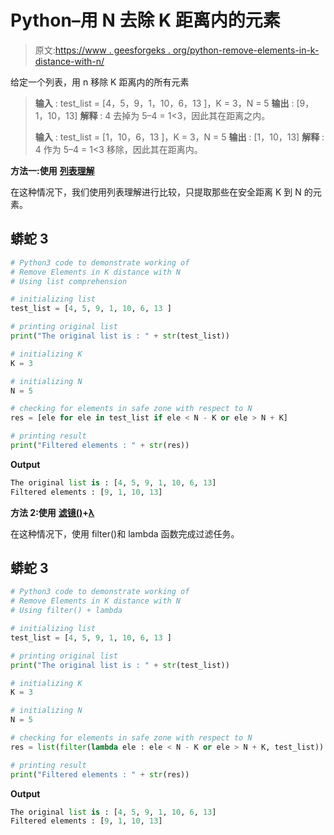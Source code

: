 # Python–用 N 去除 K 距离内的元素

> 原文:[https://www . geesforgeks . org/python-remove-elements-in-k-distance-with-n/](https://www.geeksforgeeks.org/python-remove-elements-in-k-distance-with-n/)

给定一个列表，用 n 移除 K 距离内的所有元素

> **输入** : test_list = [4，5，9，1，10，6，13 ]，K = 3，N = 5
> **输出** : [9，1，10，13]
> **解释** : 4 去掉为 5–4 = 1<3，因此其在距离之内。
> 
> **输入** : test_list = [1，10，6，13 ]，K = 3，N = 5
> **输出** : [1，10，13]
> **解释** : 4 作为 5–4 = 1<3 移除，因此其在距离内。

**方法一:使用** [**列表理解**](https://www.geeksforgeeks.org/python-list-comprehension-and-slicing/)

在这种情况下，我们使用列表理解进行比较，只提取那些在安全距离 K 到 N 的元素。

## 蟒蛇 3

```py
# Python3 code to demonstrate working of 
# Remove Elements in K distance with N
# Using list comprehension

# initializing list
test_list = [4, 5, 9, 1, 10, 6, 13 ]

# printing original list
print("The original list is : " + str(test_list))

# initializing K 
K = 3

# initializing N 
N = 5

# checking for elements in safe zone with respect to N
res = [ele for ele in test_list if ele < N - K or ele > N + K]

# printing result 
print("Filtered elements : " + str(res))
```

**Output**

```py
The original list is : [4, 5, 9, 1, 10, 6, 13]
Filtered elements : [9, 1, 10, 13]

```

**方法 2:使用** [**滤镜()**](https://www.geeksforgeeks.org/filter-in-python/)**+**[**λ**](https://www.geeksforgeeks.org/python-lambda/)

在这种情况下，使用 filter()和 lambda 函数完成过滤任务。

## 蟒蛇 3

```py
# Python3 code to demonstrate working of 
# Remove Elements in K distance with N
# Using filter() + lambda

# initializing list
test_list = [4, 5, 9, 1, 10, 6, 13 ]

# printing original list
print("The original list is : " + str(test_list))

# initializing K 
K = 3

# initializing N 
N = 5

# checking for elements in safe zone with respect to N
res = list(filter(lambda ele : ele < N - K or ele > N + K, test_list))

# printing result 
print("Filtered elements : " + str(res))
```

**Output**

```py
The original list is : [4, 5, 9, 1, 10, 6, 13]
Filtered elements : [9, 1, 10, 13]

```